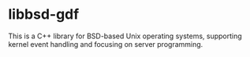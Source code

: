 # libbsd-gdf
This is a C++ library for BSD-based Unix operating systems, supporting kernel event handling and focusing on server programming.
